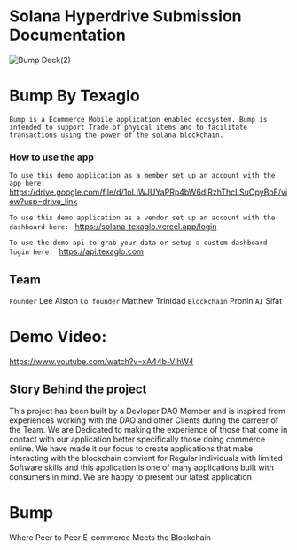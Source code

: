 # Solana Hyperdrive Submission Documentation
![Bump Deck(2)](https://github.com/Texaglo-Tech/Bump-by-Texaglo/assets/90069572/6d25237c-a524-4c02-8e18-8ca32096cd39)



# Bump By Texaglo
`Bump is a Ecommerce Mobile application enabled ecosystem. Bump is intended to support Trade of phyical items and to facilitate transactions using the power of the solana blockchain.`

### How to use the app
`To use this demo application as a member set up an account with the app here: `
https://drive.google.com/file/d/1oLIWJUYaPRp4bW6dlRzhThcLSuOpyBoF/view?usp=drive_link

`To use this demo application as a vendor set up an account with the dashboard here: `
https://solana-texaglo.vercel.app/login

`To use the demo api to grab your data or setup a custom dashboard login here: `
https://api.texaglo.com

## Team
`Founder` Lee Alston
`Co founder` Matthew Trinidad
`Blockchain` Pronin
`AI` Sifat 

# Demo Video: 

https://www.youtube.com/watch?v=xA44b-VlhW4

## Story Behind the project
  This project has been built by a Devloper DAO Member and is inspired from experiences working with the DAO and other Clients during the carreer of the Team. We are Dedicated to making the experience of those that come in contact with our application better specifically those doing commerce online. We have made it our focus to create applications that make interacting with the blockchain convient for Regular individuals with limited Software skills and this application is one of many applications built with consumers in mind. We are happy to present our latest application 

# Bump

Where Peer to Peer E-commerce Meets the Blockchain
